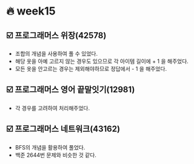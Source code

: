 # :fire: week15

## :ballot_box_with_check: 프로그래머스 위장(42578)

- 조합의 개념을 사용하여 풀 수 있었다.
- 해당 옷을 아예 고르지 않는 경우도 있으므로 각 아이템 길이에 + 1 을 해주었다.
- 모든 옷을 안고르는 경우는 제외해야하므로 정답에서 - 1 을 해주었다.

## :ballot_box_with_check: 프로그래머스 영어 끝말잇기(12981)

- 각 경우를 고려하여 처리해주었다.

## :ballot_box_with_check: 프로그래머스 네트워크(43162)

- BFS의 개념을 활용하여 풀었다.
- 백준 2644번 문제와 비슷한 것 같다.
